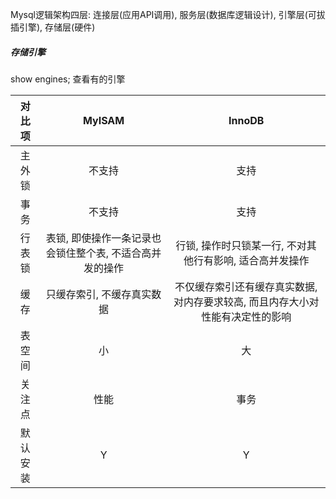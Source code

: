 Mysql逻辑架构四层: 连接层(应用API调用), 服务层(数据库逻辑设计), 引擎层(可拔插引擎), 存储层(硬件)

##### 存储引擎

show engines; 查看有的引擎

|  对比项  |                          MyISAM                          |                            InnoDB                            |
| :------: | :------------------------------------------------------: | :----------------------------------------------------------: |
|  主外锁  |                          不支持                          |                             支持                             |
|   事务   |                          不支持                          |                             支持                             |
|  行表锁  | 表锁, 即使操作一条记录也会锁住整个表, 不适合高并发的操作 |   行锁, 操作时只锁某一行, 不对其他行有影响, 适合高并发操作   |
|   缓存   |                只缓存索引, 不缓存真实数据                | 不仅缓存索引还有缓存真实数据, 对内存要求较高, 而且内存大小对性能有决定性的影响 |
|  表空间  |                            小                            |                              大                              |
|  关注点  |                           性能                           |                             事务                             |
| 默认安装 |                            Y                             |                              Y                               |


